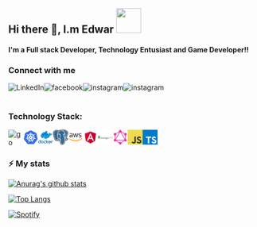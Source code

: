 ## Hi there 👋, I.m Edwar <img height="50" width="50" alt="" src="https://github.githubassets.com/images/mona-whisper.gif" />

#### I'm a Full stack Developer, Technology Entusiast and Game Developer!!


<!-- https://github.com/alexandresanlim/Badges4-README.md-Profile -->
<!-- https://github.com/alexandresanlim -->
<!-- https://github.com/iampavangandhi/iampavangandhi -->
<!-- https://github.com/anmol098/anmol098 -->

### Connect with me 

[<img align="left" alt="LinkedIn" src="https://img.shields.io/badge/linkedin-%230077B5.svg?&style=for-the-badge&logo=linkedin&logoColor=white" />][linkedin]
[<img align="left" alt="facebook" src="https://img.shields.io/badge/facebook-%231877F2.svg?&style=for-the-badge&logo=facebook&logoColor=white" />][facebook]
[<img align="left" alt="instagram" src="https://img.shields.io/badge/instagram-%23E4405F.svg?&style=for-the-badge&logo=instagram&logoColor=white" />][instagram]
[<img align="left" alt="instagram" src="https://img.shields.io/badge/gmail-D14836?&style=for-the-badge&logo=gmail&logoColor=white" />][gmail]

<br />
<br />

### Technology Stack:

[<img align="left" alt="go" width="30px" src="https://cdn.jsdelivr.net/npm/simple-icons@v3/icons/go.svg" />][blog]
[<img align="left" alt="Kubernetes" width="30px" src="https://raw.githubusercontent.com/github/explore/80688e429a7d4ef2fca1e82350fe8e3517d3494d/topics/kubernetes/kubernetes.png" />][blog]
[<img align="left" alt="Docker" width="30px" src="https://raw.githubusercontent.com/github/explore/80688e429a7d4ef2fca1e82350fe8e3517d3494d/topics/docker/docker.png" />][blog]
[<img align="left" alt="Postgresql" width="30px" src="https://raw.githubusercontent.com/github/explore/80688e429a7d4ef2fca1e82350fe8e3517d3494d/topics/postgresql/postgresql.png" />][blog]
[<img align="left" alt="AWS" width="30px" src="https://raw.githubusercontent.com/github/explore/fbceb94436312b6dacde68d122a5b9c7d11f9524/topics/aws/aws.png" />][blog]
[<img align="left" alt="Angular" width="30px" src="https://raw.githubusercontent.com/github/explore/80688e429a7d4ef2fca1e82350fe8e3517d3494d/topics/angular/angular.png" />][blog]
[<img align="left" alt="MongoDB" width="30px" src="https://raw.githubusercontent.com/github/explore/80688e429a7d4ef2fca1e82350fe8e3517d3494d/topics/mongodb/mongodb.png" />][blog]
[<img align="left" alt="GraphQL" width="30px" src="https://raw.githubusercontent.com/github/explore/5c058a388828bb5fde0bcafd4bc867b5bb3f26f3/topics/graphql/graphql.png" />][blog]
[<img align="left" alt="JavaScript" width="30px" src="https://raw.githubusercontent.com/github/explore/80688e429a7d4ef2fca1e82350fe8e3517d3494d/topics/javascript/javascript.png" />][blog]
[<img align="left" alt="Typescript" width="30px" src="https://raw.githubusercontent.com/github/explore/80688e429a7d4ef2fca1e82350fe8e3517d3494d/topics/typescript/typescript.png" />][blog]


<br />
<br />


### :zap: My stats


[![Anurag's github stats](https://github-readme-stats.vercel.app/api?username=BOTOOM&count_private=true&show_icons=true&theme=tokyonight)](https://github.com/anuraghazra/github-readme-stats)


[![Top Langs](https://github-readme-stats.vercel.app/api/top-langs/?username=BOTOOM&layout=compact&langs_count=7&count_private=true&theme=tokyonight)](https://github.com/anuraghazra/github-readme-stats)

<!--  [![trophy](https://github-profile-trophy.vercel.app/?username=BOTOOM&theme=onedark)](https://github.com/ryo-ma/github-profile-trophy) -->


[![Spotify](https://botoom.vercel.app/api/spotify)](https://open.spotify.com/user/BOTOOM)



[linkedin]: https://www.linkedin.com/in/edwar-diaz/
[blog]:https://github.com/BOTOOM
[facebook]:https://www.facebook.com/SR.BOTOM/
[instagram]:https://www.instagram.com/sr.botom/
[gmail]:mailto:eddiazr@correo.udistrital.edu.co
